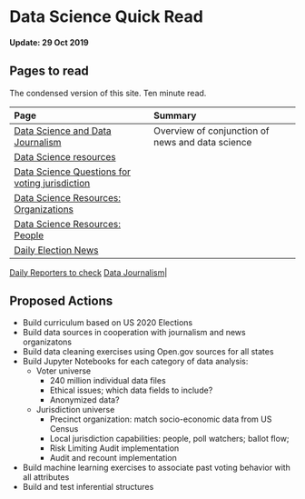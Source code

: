 # Data Science Quick Read

#### Update: 29 Oct 2019
## Pages to read
The condensed version of this site.  Ten minute read.

Page | Summary
:--- | :---
[Data Science and Data Journalism](../intro.html) |  Overview of conjunction of news and data science  |
[Data Science resources](../datascience/jupyternotebooklist.html)|
[Data Science Questions for voting jurisdiction](../journalism/questions.html)|
[Data Science Resources: Organizations](../resources/organizations.html)|
[Data Science Resources: People](../resources/people.html)|
[Daily Election News](../journalism/electionnews.html)|
[Daily Reporters to check](../journalism/reporters.html)
[Data Journalism](../journalism/datajournalism.html)|

## Proposed Actions
- Build curriculum based on US 2020 Elections
- Build data sources in cooperation with journalism and news organizatons
- Build data cleaning exercises using Open.gov sources for all states
- Build Jupyter Notebooks for each category of data analysis:
  - Voter universe
    - 240 million individual data files
    - Ethical issues; which data fields to include?
    - Anonymized data?
  - Jurisdiction universe
    - Precinct organization: match socio-economic data from US Census
    - Local jurisdiction capabilities: people, poll watchers; ballot flow;
    - Risk Limiting Audit implementation
    - Audit and recount implementation
- Build machine learning exercises to associate past voting behavior with all attributes
- Build and test inferential structures
